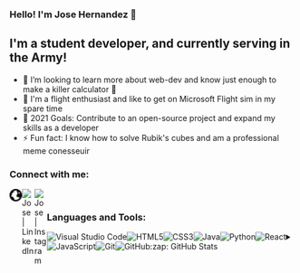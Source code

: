 ### Hello! I'm Jose Hernandez 👋

## I'm a student developer, and currently serving in the Army!

- 🌱 I’m looking to learn more about web-dev and know just enough to make a killer calculator 🧮
- 👯 I'm a flight enthusiast and like to get on Microsoft Flight sim in my spare time
- 🥅 2021 Goals: Contribute to an open-source project and expand my skills as a developer
- ⚡ Fun fact: I know how to solve Rubik's cubes and am a professional meme conesseuir

### Connect with me:

[<img align="left" alt="Jose | Portfolio" width="22px" src="https://raw.githubusercontent.com/iconic/open-iconic/master/svg/globe.svg" />][website]
[<img align="left" alt="Jose | LinkedIn" width="22px" src="https://cdn.jsdelivr.net/npm/simple-icons@v3/icons/linkedin.svg" />][linkedin]
[<img align="left" alt="Jose | Instagram" width="22px" src="https://cdn.jsdelivr.net/npm/simple-icons@v3/icons/instagram.svg" />][instagram]


<br />

### Languages and Tools:

<img align="left" alt="Visual Studio Code" src="https://i.imgur.com/7bKlOkX.png" />
<img align="left" alt="HTML5" src="https://i.imgur.com/an0cMvL.png" />
<img align="left" alt="CSS3" src="https://i.imgur.com/otMFJyc.png" />
<img align="left" alt="Java" src="https://i.imgur.com/Lf0NyFp.png" />
<img align="left" alt="Python" src="https://i.imgur.com/VyuGg8X.png" />
<img align="left" alt="React" src="https://i.imgur.com/dIJffYm.png" />
<img align="left" alt="JavaScript" src="https://i.imgur.com/CfvOrGz.png" />
<img align="left" alt="Git" src="https://i.imgur.com/xUbtuJG.png" />
<img align="left" alt="GitHub" src="https://i.imgur.com/b70PRlx.png" />


<details>
  <summary>:zap: GitHub Stats</summary>

  <img align="left" alt="Jose's GitHub Stats" src="https://github-readme-stats.codestackr.vercel.app/api?username=jhern603&show_icons=true&hide_border=true" />

</details>

[website]: https://jhern603.github.io/portfolio
[instagram]: https://www.instagram.com/jhernandez554/
[linkedin]: https://www.linkedin.com/in/jose-hernandez-b587a3114/
[webdevplaylist]: #
